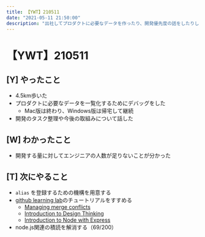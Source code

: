 ```yaml
---
title: 【YWT】210511
date: "2021-05-11 21:50:00"
description: "出社してプロダクトに必要なデータを作ったり、開発優先度の話をしたりした"
---
```


# 【YWT】210511

## [Y] やったこと

- 4.5km歩いた
- プロダクトに必要なデータを一覧化するためにデバッグをした
  - Mac版は終わり、Windows版は帰宅して継続
- 開発のタスク整理や今後の取組みについて話した

## [W] わかったこと

- 開発する量に対してエンジニアの人数が足りないことが分かった

## [T] 次にやること

- `alias` を登録するための機構を用意する
- [github learning lab](https://lab.github.com/githubtraining)のチュートリアルをすすめる
  - [Managing merge conflicts](https://lab.github.com/githubtraining/managing-merge-conflicts)
  - [Introduction to Design Thinking](https://lab.github.com/githubtraining/introduction-to-design-thinking)
  - [Introduction to Node with Express](https://lab.github.com/everydeveloper/introduction-to-node-with-express)
- node.js関連の積読を解消する（69/200）
